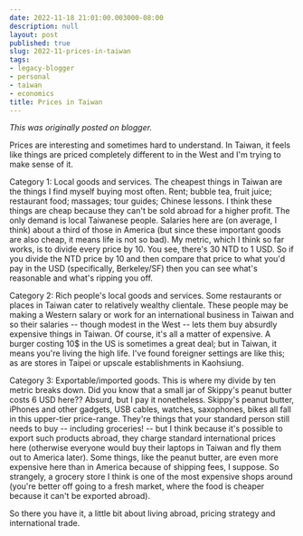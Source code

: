 ```yaml
---
date: 2022-11-18 21:01:00.003000-08:00
description: null
layout: post
published: true
slug: 2022-11-prices-in-taiwan
tags:
- legacy-blogger
- personal
- taiwan
- economics
title: Prices in Taiwan
---
```



*This was originally posted on blogger.*

Prices are interesting and sometimes hard to understand. In Taiwan, it feels like things are priced completely different to in the West and I'm trying to make sense of it.

Category 1: Local goods and services. The cheapest things in Taiwan are the things I find myself buying most often. Rent; bubble tea, fruit juice; restaurant food; massages; tour guides; Chinese lessons. I think these things are cheap because they can't be sold abroad for a higher profit. The only demand is local Taiwanese people. Salaries here are (on average, I think) about a third of those in America (but since these important goods are also cheap, it means life is not so bad). My metric, which I think so far works, is to divide every price by 10. You see, there's 30 NTD to 1 USD. So if you divide the NTD price by 10 and then compare that price to what you'd pay in the USD (specifically, Berkeley/SF) then you can see what's reasonable and what's ripping you off.

Category 2: Rich people's local goods and services. Some restaurants or places in Taiwan cater to relatively wealthy clientale. These people may be making a Western salary or work for an international business in Taiwan and so their salaries -- though modest in the West -- lets them buy absurdly expensive things in Taiwan. Of course, it's all a matter of expensive. A burger costing 10$ in the US is sometimes a great deal; but in Taiwan, it means you're living the high life. I've found foreigner settings are like this; as are stores in Taipei or upscale establishments in Kaohsiung.

Category 3: Exportable/imported goods. This is where my divide by ten metric breaks down. Did you know that a small jar of Skippy's peanut butter costs 6 USD here?? Absurd, but I pay it nonetheless. Skippy's peanut butter, iPhones and other gadgets, USB cables, watches, saxophones, bikes all fall in this upper-tier price-range. They're things that your standard person still needs to buy -- including groceries! -- but I think because it's possible to export such products abroad, they charge standard international prices here (otherwise everyone would buy their laptops in Taiwan and fly them out to America later). Some things, like the peanut butter, are even more expensive here than in America because of shipping fees, I suppose. So strangely, a grocery store I think is one of the most expensive shops around (you're better off going to a fresh market, where the food is cheaper because it can't be exported abroad).

So there you have it, a little bit about living abroad, pricing strategy and international trade.  


